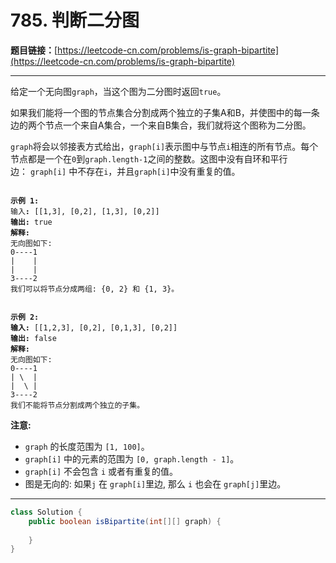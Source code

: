# 785. 判断二分图

**题目链接：**[https://leetcode-cn.com/problems/is-graph-bipartite](https://leetcode-cn.com/problems/is-graph-bipartite)

---

<div class="content__1Y2H">
 <div class="notranslate">
  <p>给定一个无向图<code>graph</code>，当这个图为二分图时返回<code>true</code>。</p> 
  <p>如果我们能将一个图的节点集合分割成两个独立的子集A和B，并使图中的每一条边的两个节点一个来自A集合，一个来自B集合，我们就将这个图称为二分图。</p> 
  <p><code>graph</code>将会以邻接表方式给出，<code>graph[i]</code>表示图中与节点<code>i</code>相连的所有节点。每个节点都是一个在<code>0</code>到<code>graph.length-1</code>之间的整数。这图中没有自环和平行边：&nbsp;<code>graph[i]</code>&nbsp;中不存在<code>i</code>，并且<code>graph[i]</code>中没有重复的值。</p> 
  <pre class="language-text"><code>
<strong>示例 1:</strong>
输入<strong>:</strong> [[1,3], [0,2], [1,3], [0,2]]
<strong>输出:</strong> true
<strong>解释:</strong> 
无向图如下:
0----1
|    |
|    |
3----2
我们可以将节点分成两组: {0, 2} 和 {1, 3}。
</code></pre> 
  <pre class="language-text"><code>
<strong>示例 2:</strong>
<strong>输入:</strong> [[1,2,3], [0,2], [0,1,3], [0,2]]
<strong>输出:</strong> false
<strong>解释:</strong> 
无向图如下:
0----1
| \  |
|  \ |
3----2
我们不能将节点分割成两个独立的子集。
</code></pre> 
  <p><strong>注意:</strong></p> 
  <ul> 
   <li><code>graph</code> 的长度范围为 <code>[1, 100]</code>。</li> 
   <li><code>graph[i]</code> 中的元素的范围为 <code>[0, graph.length - 1]</code>。</li> 
   <li><code>graph[i]</code> 不会包含 <code>i</code> 或者有重复的值。</li> 
   <li>图是无向的: 如果<code>j</code> 在 <code>graph[i]</code>里边, 那么 <code>i</code> 也会在 <code>graph[j]</code>里边。</li> 
  </ul> 
 </div>
</div>

---

```java
class Solution {
    public boolean isBipartite(int[][] graph) {
        
    }
}
```